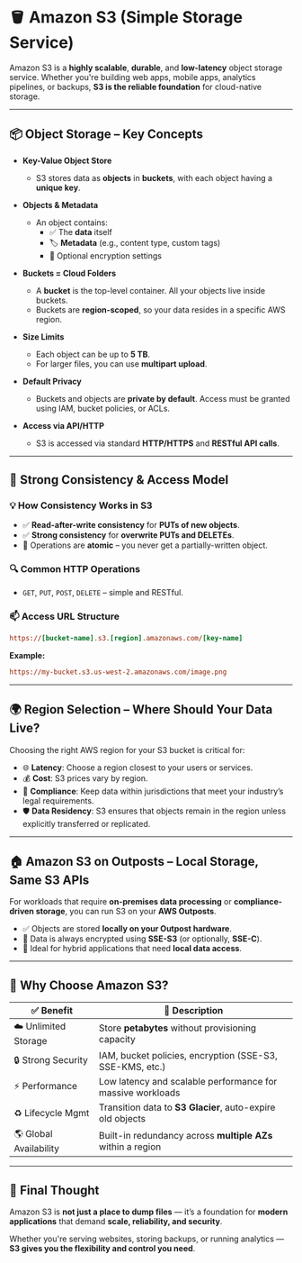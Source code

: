 # 🪣 Amazon S3 (Simple Storage Service)

Amazon S3 is a **highly scalable**, **durable**, and **low-latency** object storage service. Whether you're building web apps, mobile apps, analytics pipelines, or backups, **S3 is the reliable foundation** for cloud-native storage.

---

## 📦 Object Storage – Key Concepts

- **Key-Value Object Store**

  - S3 stores data as **objects** in **buckets**, with each object having a **unique key**.

- **Objects & Metadata**

  - An object contains:
    - ✅ The **data** itself
    - 🏷️ **Metadata** (e.g., content type, custom tags)
    - 🔐 Optional encryption settings

- **Buckets = Cloud Folders**

  - A **bucket** is the top-level container. All your objects live inside buckets.
  - Buckets are **region-scoped**, so your data resides in a specific AWS region.

- **Size Limits**

  - Each object can be up to **5 TB**.
  - For larger files, you can use **multipart upload**.

- **Default Privacy**

  - Buckets and objects are **private by default**. Access must be granted using IAM, bucket policies, or ACLs.

- **Access via API/HTTP**
  - S3 is accessed via standard **HTTP/HTTPS** and **RESTful API calls**.

---

## 🔁 Strong Consistency & Access Model

### 💡 **How Consistency Works in S3**

- ✅ **Read-after-write consistency** for **PUTs of new objects**.
- ✅ **Strong consistency** for **overwrite PUTs and DELETEs**.
- 🔄 Operations are **atomic** – you never get a partially-written object.

### 🔍 **Common HTTP Operations**

- `GET`, `PUT`, `POST`, `DELETE` – simple and RESTful.

### 📫 **Access URL Structure**

```ini
https://[bucket-name].s3.[region].amazonaws.com/[key-name]
```

**Example:**

```ini
https://my-bucket.s3.us-west-2.amazonaws.com/image.png
```

---

## 🌍 Region Selection – Where Should Your Data Live?

Choosing the right AWS region for your S3 bucket is critical for:

- 🌐 **Latency**: Choose a region closest to your users or services.
- 💰 **Cost**: S3 prices vary by region.
- 📜 **Compliance**: Keep data within jurisdictions that meet your industry’s legal requirements.
- 🛡 **Data Residency**: S3 ensures that objects remain in the region unless explicitly transferred or replicated.

---

## 🏠 Amazon S3 on Outposts – Local Storage, Same S3 APIs

For workloads that require **on-premises data processing** or **compliance-driven storage**, you can run S3 on your **AWS Outposts**.

- ✅ Objects are stored **locally on your Outpost hardware**.
- 🔐 Data is always encrypted using **SSE-S3** (or optionally, **SSE-C**).
- 💼 Ideal for hybrid applications that need **local data access**.

---

## 📌 Why Choose Amazon S3?

| ✅ Benefit             | 💬 Description                                              |
| ---------------------- | ----------------------------------------------------------- |
| ☁️ Unlimited Storage   | Store **petabytes** without provisioning capacity           |
| 🔒 Strong Security     | IAM, bucket policies, encryption (SSE-S3, SSE-KMS, etc.)    |
| ⚡ Performance         | Low latency and scalable performance for massive workloads  |
| ♻ Lifecycle Mgmt       | Transition data to **S3 Glacier**, auto-expire old objects  |
| 🌎 Global Availability | Built-in redundancy across **multiple AZs** within a region |

---

## 🧠 Final Thought

Amazon S3 is **not just a place to dump files** — it’s a foundation for **modern applications** that demand **scale, reliability, and security**.

Whether you're serving websites, storing backups, or running analytics — **S3 gives you the flexibility and control you need**.
